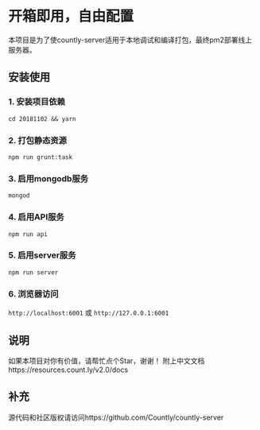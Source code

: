 # 开箱即用，自由配置
本项目是为了使countly-server适用于本地调试和编译打包，最终pm2部署线上服务器。

## 安装使用
### 1. 安装项目依赖
` cd 20181102 && yarn `
### 2. 打包静态资源
` npm run grunt:task `
### 3. 启用mongodb服务
` mongod `
### 4. 启用API服务
` npm run api `
### 5. 启用server服务
` npm run server `
### 6. 浏览器访问
` http://localhost:6001 `
或
` http://127.0.0.1:6001 `

## 说明
如果本项目对你有价值，请帮忙点个Star，谢谢！
附上中文文档https://resources.count.ly/v2.0/docs

## 补充
源代码和社区版权请访问https://github.com/Countly/countly-server
